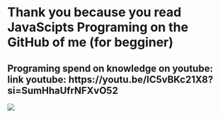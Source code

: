 <h1>Thank you because you read JavaScipts Programing on the GitHub of me (for begginer)</h1>
<h2>Programing spend on knowledge on youtube: link youtube: https://youtu.be/IC5vBKc21X8?si=SumHhaUfrNFXvO52 </h2>
<img src="![Uploading image.png…]()
">
